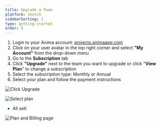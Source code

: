 ```yaml
---
title: Upgrade a Team
platform: sketch
sidebarSorting: 1
type: getting-started
order: 5
---
```


1. Login to your Anima account: [projects.animaapp.com](https://projects.animaapp.com)
2. Click on your user avatar in the top right corner and select **"My Account"** from the drop-down menu
3. Go to the **Subscription** tab
4. Click **"Upgrade"** next to the team you want to upgrade or click "**View Plan**" to change a subscription
5. Select the subscription type: Monthly or Annual
6. Select your plan and follow the payment instructions

![Click Upgrade](https://s3.amazonaws.com/animaapp/docs/web-app/Upgrade.png)

![Select plan](https://animaapp.s3.amazonaws.com/docs/sketch/Anima%204%20new%20-%20choose%20your%20plan.png)

-   All set!

![Plan and Billing page](https://s3.amazonaws.com/animaapp/docs/web-app/Anima%204%20-%20Plan%20and%20Billing.png)
